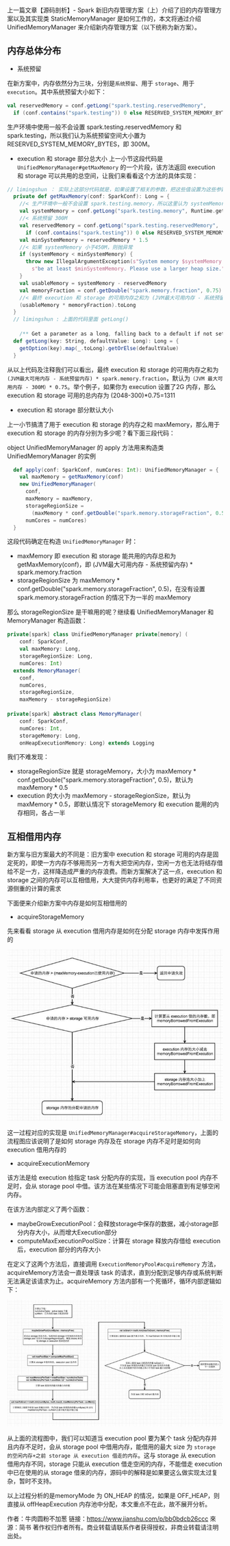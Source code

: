 上一篇文章【源码剖析】- Spark 新旧内存管理方案（上）介绍了旧的内存管理方案以及其实现类 StaticMemoryManager 是如何工作的，本文将通过介绍 UnifiedMemoryManager 来介绍新内存管理方案（以下统称为新方案）。

## 内存总体分布
- 系统预留

在新方案中，内存依然分为三块，分别是`系统预留`、用于 `storage`、用于 `execution`。其中系统预留大小如下：
```scala
val reservedMemory = conf.getLong("spark.testing.reservedMemory",
  if (conf.contains("spark.testing")) 0 else RESERVED_SYSTEM_MEMORY_BYTES)
```

生产环境中使用一般不会设置 spark.testing.reservedMemory 和 spark.testing，所以我们认为系统预留空间大小置为 RESERVED_SYSTEM_MEMORY_BYTES，即 300M。

- execution 和 storage 部分总大小
上一小节这段代码是 `UnifiedMemoryManager#getMaxMemory` 的一个片段，该方法返回 execution 和 storage 可以共用的总空间，让我们来看看这个方法的具体实现：
```scala
// limingshun ： 实际上这部分代码就是，如果设置了相关的参数，把这些值设置为这些参数，如果没设置，就用一些环境值或预留值
  private def getMaxMemory(conf: SparkConf): Long = {
    //< 生产环境中一般不会设置 spark.testing.memory，所以这里认为 systemMemory 大小为 Jvm 最大可用内存
    val systemMemory = conf.getLong("spark.testing.memory", Runtime.getRuntime.maxMemory)
    //< 系统预留 300M
    val reservedMemory = conf.getLong("spark.testing.reservedMemory",
      if (conf.contains("spark.testing")) 0 else RESERVED_SYSTEM_MEMORY_BYTES)
    val minSystemMemory = reservedMemory * 1.5
    //< 如果 systemMemory 小于450M，则抛异常
    if (systemMemory < minSystemMemory) {
      throw new IllegalArgumentException(s"System memory $systemMemory must " +
        s"be at least $minSystemMemory. Please use a larger heap size.")
    }
    val usableMemory = systemMemory - reservedMemory
    val memoryFraction = conf.getDouble("spark.memory.fraction", 0.75)
    //< 最终 execution 和 storage 的可用内存之和为 (JVM最大可用内存 - 系统预留内存) * spark.memory.fraction
    (usableMemory * memoryFraction).toLong
  }
  // limingshun : 上面的代码里面 getLong() 

    /** Get a parameter as a long, falling back to a default if not set */
  def getLong(key: String, defaultValue: Long): Long = {
    getOption(key).map(_.toLong).getOrElse(defaultValue)
  }
```
从以上代码及注释我们可以看出，最终 execution 和 storage 的可用内存之和为 `(JVM最大可用内存 - 系统预留内存) * spark.memory.fraction`，默认为`（JVM 最大可用内存 - 300M）* 0.75`。举个例子，如果你为 execution 设置了2G 内存，那么 execution 和 storage 可用的总内存为 (2048-300)*0.75=1311

- execution 和 storage 部分默认大小

上一小节搞清了用于 execution 和 storage 的内存之和 maxMemory，那么用于 execution 和 storage 的内存分别为多少呢？看下面三段代码：

object UnifiedMemoryManager 的 apply 方法用来构造类 UnifiedMemoryManager 的实例
```scala
  def apply(conf: SparkConf, numCores: Int): UnifiedMemoryManager = {
    val maxMemory = getMaxMemory(conf)
    new UnifiedMemoryManager(
      conf,
      maxMemory = maxMemory,
      storageRegionSize =
        (maxMemory * conf.getDouble("spark.memory.storageFraction", 0.5)).toLong,
      numCores = numCores)
  }
```

这段代码确定在构造 `UnifiedMemoryManager` 时：

- maxMemory 即 execution 和 storage 能共用的内存总和为 getMaxMemory(conf)，即 (JVM最大可用内存 - 系统预留内存) * spark.memory.fraction
- storageRegionSize 为 maxMemory * conf.getDouble("spark.memory.storageFraction", 0.5)，在没有设置 spark.memory.storageFraction 的情况下为一半的 maxMemory

那么 storageRegionSize 是干嘛用的呢？继续看 UnifiedMemoryManager 和 MemoryManager 构造函数：
```scala
private[spark] class UnifiedMemoryManager private[memory] (
    conf: SparkConf,
    val maxMemory: Long,
    storageRegionSize: Long,
    numCores: Int)
  extends MemoryManager(
    conf,
    numCores,
    storageRegionSize,
    maxMemory - storageRegionSize)

private[spark] abstract class MemoryManager(
    conf: SparkConf,
    numCores: Int,
    storageMemory: Long,
    onHeapExecutionMemory: Long) extends Logging
```
我们不难发现：

- storageRegionSize 就是 storageMemory，大小为 maxMemory * conf.getDouble("spark.memory.storageFraction", 0.5)，默认为 maxMemory * 0.5
- execution 的大小为 maxMemory - storageRegionSize，默认为 maxMemory * 0.5，即默认情况下 storageMemory 和 execution 能用的内存相同，各占一半

## 互相借用内存

新方案与旧方案最大的不同是：旧方案中 execution 和 storage 可用的内存是固定死的，即使一方内存不够用而另一方有大把空闲内存，空闲一方也无法将结存借给不足一方，这样降造成严重的内存浪费。而新方案解决了这一点，execution 和 storage 之间的内存可以互相借用，大大提供内存利用率，也更好的满足了不同资源侧重的计算的需求

下面便来介绍新方案中内存是如何互相借用的

- acquireStorageMemory

先来看看 storage 从 execution 借用内存是如何在分配 storage 内存中发挥作用的

![](./res/hp3.jpg)

这一过程对应的实现是 `UnifiedMemoryManager#acquireStorageMemory`，上面的流程图应该说明了是如何 storage 内存及在 storage 内存不足时是如何向 execution 借用内存的

- acquireExecutionMemory

该方法是给 execution 给指定 task 分配内存的实现，当 execution pool 内存不足时，会从 storage pool 中借。该方法在某些情况下可能会阻塞直到有足够空闲内存。

在该方法内部定义了两个函数：

- maybeGrowExecutionPool：会释放storage中保存的数据，减小storage部分内存大小，从而增大Execution部分
- computeMaxExecutionPoolSize：计算在 storage 释放内存借给 execution 后，execution 部分的内存大小

在定义了这两个方法后，直接调用 `ExecutionMemoryPool#acquireMemory` 方法，acquireMemory方法会一直处理该 task 的请求，直到分配到足够内存或系统判断无法满足该请求为止。acquireMemory 方法内部有一个死循环，循环内部逻辑如下：

![](./res/hp4.jpg)

从上面的流程图中，我们可以知道当 execution pool 要为某个 task 分配内存并且内存不足时，会从 storage pool 中借用内存，能借用的最大 size 为 `storage 的空闲内存+之前 storage 从 execution 借走的内存`。这与 storage 从 execution 借用内存不同，storage 只能从 execution 借走空闲的内存，不能借走 execution 中已在使用的从 storage 借来的内存，源码中的解释是如果要这么做实现太过复杂，暂时不支持。

以上过程分析的是memoryMode 为 ON_HEAP 的情况，如果是 OFF_HEAP，则直接从 offHeapExecution 内存池中分配，本文重点不在此，故不展开分析。

作者：牛肉圆粉不加葱
链接：https://www.jianshu.com/p/bb0bdcb26ccc
來源：简书
著作权归作者所有。商业转载请联系作者获得授权，非商业转载请注明出处。